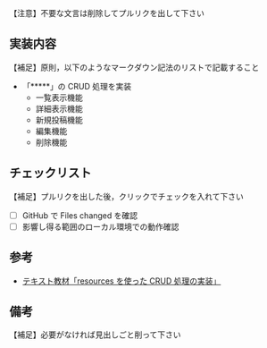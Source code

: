 【注意】不要な文言は削除してプルリクを出して下さい

## 実装内容

【補足】原則，以下のようなマークダウン記法のリストで記載すること

- 「*****」の CRUD 処理を実装
  - 一覧表示機能
  - 詳細表示機能
  - 新規投稿機能
  - 編集機能
  - 削除機能

## チェックリスト

【補足】プルリクを出した後，クリックでチェックを入れて下さい

- [ ] GitHub で Files changed を確認
- [ ] 影響し得る範囲のローカル環境での動作確認

## 参考

- [テキスト教材「resources を使った CRUD 処理の実装」](https://www.yanbaru-code.com/texts/214)

## 備考

【補足】必要がなければ見出しごと削って下さい
